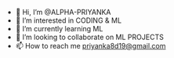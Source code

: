 - 👋 Hi, I’m @ALPHA-PRIYANKA
- 👀 I’m interested in CODING & ML
- 🌱 I’m currently learning ML
- 💞️ I’m looking to collaborate on ML PROJECTS
- 📫 How to reach me priyanka8d19@gmail.com

<!---
ALPHA-PRIYANKA/ALPHA-PRIYANKA is a ✨ special ✨ repository because its `README.md` (this file) appears on your GitHub profile.
You can click the Preview link to take a look at your changes.
--->
